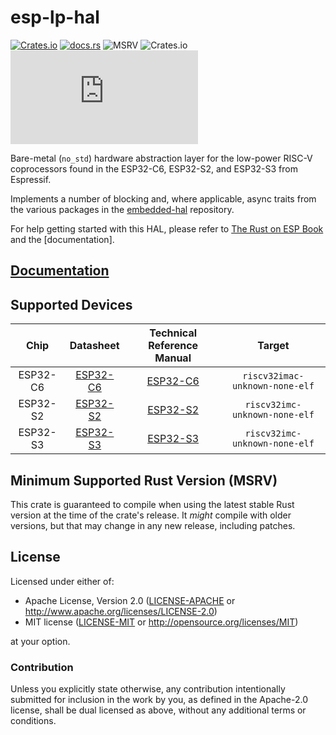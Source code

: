 # esp-lp-hal

[![Crates.io](https://img.shields.io/crates/v/esp-lp-hal?labelColor=1C2C2E&color=C96329&logo=Rust&style=flat-square)](https://crates.io/crates/esp-lp-hal)
[![docs.rs](https://img.shields.io/docsrs/esp-lp-hal?labelColor=1C2C2E&color=C96329&logo=rust&style=flat-square)](https://docs.espressif.com/projects/rust/esp-lp-hal/latest/)
![MSRV](https://img.shields.io/badge/MSRV-1.86.0-blue?labelColor=1C2C2E&style=flat-square)
![Crates.io](https://img.shields.io/crates/l/esp-lp-hal?labelColor=1C2C2E&style=flat-square)
[![Matrix](https://img.shields.io/matrix/esp-rs:matrix.org?label=join%20matrix&labelColor=1C2C2E&color=BEC5C9&logo=matrix&style=flat-square)](https://matrix.to/#/#esp-rs:matrix.org)

Bare-metal (`no_std`) hardware abstraction layer for the low-power RISC-V coprocessors found in the ESP32-C6, ESP32-S2, and ESP32-S3 from Espressif.

Implements a number of blocking and, where applicable, async traits from the various packages in the [embedded-hal] repository.

For help getting started with this HAL, please refer to [The Rust on ESP Book] and the [documentation].

[embedded-hal]: https://docs.rs/embedded-hal/latest/embedded_hal/
[the rust on esp book]: https://docs.espressif.com/projects/rust/book/

## [Documentation](https://docs.espressif.com/projects/rust/esp-lp-hal/latest/)

## Supported Devices

|   Chip   |        Datasheet         | Technical Reference Manual |             Target             |
| :------: | :----------------------: | :------------------------: | :----------------------------: |
| ESP32-C6 | [ESP32-C6][c6-datasheet] |     [ESP32-C6][c6-trm]     | `riscv32imac-unknown-none-elf` |
| ESP32-S2 | [ESP32-S2][s2-datasheet] |     [ESP32-S2][s2-trm]     | `riscv32imc-unknown-none-elf`  |
| ESP32-S3 | [ESP32-S3][s3-datasheet] |     [ESP32-S3][s3-trm]     | `riscv32imc-unknown-none-elf`  |

[c6-datasheet]: https://www.espressif.com/sites/default/files/documentation/esp32-c6_datasheet_en.pdf
[s2-datasheet]: https://www.espressif.com/sites/default/files/documentation/esp32-s2_datasheet_en.pdf
[s3-datasheet]: https://www.espressif.com/sites/default/files/documentation/esp32-s3_datasheet_en.pdf
[c6-trm]: https://www.espressif.com/sites/default/files/documentation/esp32-c6_technical_reference_manual_en.pdf
[s2-trm]: https://www.espressif.com/sites/default/files/documentation/esp32-s2_technical_reference_manual_en.pdf
[s3-trm]: https://www.espressif.com/sites/default/files/documentation/esp32-s3_technical_reference_manual_en.pdf

## Minimum Supported Rust Version (MSRV)

This crate is guaranteed to compile when using the latest stable Rust version at the time of the crate's release. It _might_ compile with older versions, but that may change in any new release, including patches.

## License

Licensed under either of:

- Apache License, Version 2.0 ([LICENSE-APACHE](../LICENSE-APACHE) or http://www.apache.org/licenses/LICENSE-2.0)
- MIT license ([LICENSE-MIT](../LICENSE-MIT) or http://opensource.org/licenses/MIT)

at your option.

### Contribution

Unless you explicitly state otherwise, any contribution intentionally submitted for inclusion in
the work by you, as defined in the Apache-2.0 license, shall be dual licensed as above, without
any additional terms or conditions.
